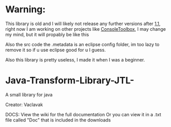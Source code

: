 # Warning:
This library is old and I will likely not release any further versions after [1.1](https://github.com/vaclavak/Java-Transform-Library-JTL-/releases), right now I am working on other projects like [ConsoleToolbox](https://github.com/vaclavak/ConsoleToolbox), I may change my mind, but it will propably be like this

Also the src code the .metadata is an eclipse config folder, im too lazy to remove it so if u use eclipse good for u I guess.


Also this library is pretty useless, I made it when I was a beginner.





# Java-Transform-Library-JTL-
A small library for java

Creator: Vaclavak

DOCS:
View the wiki for the full documentation
Or you can view it in a .txt file called "Doc" that is included in the downloads

